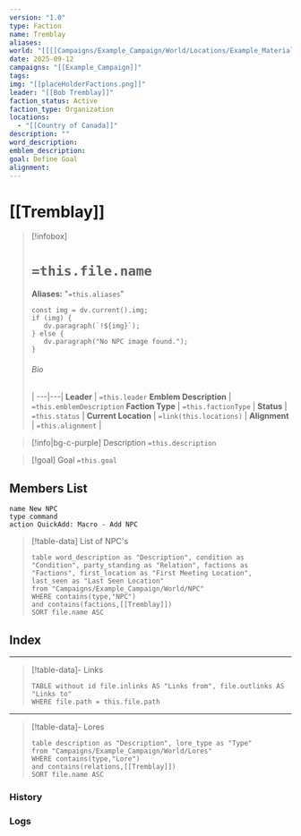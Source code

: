 ```yaml
---
version: "1.0"
type: Faction
name: Tremblay
aliases:
world: "[[[[Campaigns/Example_Campaign/World/Locations/Example_Material_Plane.md|Example_Material_Plane]]]]"
date: 2025-09-12
campaigns: "[[Example_Campaign]]"
tags:
img: "[[placeHolderFactions.png]]"
leader: "[[Bob Tremblay]]"
faction_status: Active
faction_type: Organization
locations:
  - "[[Country of Canada]]"
description: ""
word_description:
emblem_description:
goal: Define Goal
alignment:
---
```


# [[Tremblay]]
> [!infobox]
> # `=this.file.name` 
> **Aliases:**  "`=this.aliases`"
> ```dataviewjs
> const img = dv.current().img;
> if (img) {
>    dv.paragraph(`!${img}`); 
> } else {
>    dv.paragraph("No NPC image found.");
> }
>```
> ###### Bio
>  |
> ---|---|
> **Leader** | `=this.leader`
> **Emblem Description** | `=this.emblemDescription`
> **Faction Type** | `=this.factionType`  |
> **Status** | `=this.status` |
> **Current Location** | `=link(this.locations)` |
> **Alignment** | `=this.alignment` |

> [!info|bg-c-purple] Description
> `=this.description`

> [!goal] Goal
> `=this.goal`

## Members List
```button
name New NPC
type command
action QuickAdd: Macro - Add NPC
```
> [!table-data] List of NPC's
>```dataview
> table word_description as "Description", condition as "Condition", party_standing as "Relation", factions as "Factions", first_location as "First Meeting Location", last_seen as "Last Seen Location"
> from "Campaigns/Example_Campaign/World/NPC"
> WHERE contains(type,"NPC") 
> and contains(factions,[[Tremblay]])
> SORT file.name ASC
> ```

## Index
---
>[!table-data]- Links
> ```dataview
> TABLE without id file.inlinks AS "Links from", file.outlinks AS "Links to"
> WHERE file.path = this.file.path
> ```

--- 
>[!table-data]- Lores
>```dataview
> table description as "Description", lore_type as "Type"
> from "Campaigns/Example_Campaign/World/Lores"
> WHERE contains(type,"Lore") 
> and contains(relations,[[Tremblay]])
> SORT file.name ASC
> ```

### History


### Logs

